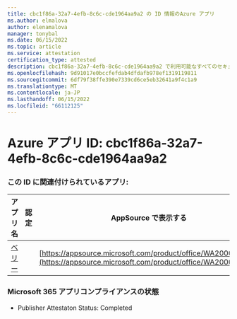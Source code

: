 ```yaml
---
title: cbc1f86a-32a7-4efb-8c6c-cde1964aa9a2 の ID 情報のAzure アプリ
ms.author: elmalova
author: elenamalova
manager: tonybal
ms.date: 06/15/2022
ms.topic: article
ms.service: attestation
certification_type: attested
description: cbc1f86a-32a7-4efb-8c6c-cde1964aa9a2 で利用可能なすべてのセキュリティとコンプライアンス情報。
ms.openlocfilehash: 9d91017e0bccfefdab4dfdafb978ef1319119811
ms.sourcegitcommit: 6df79f38ffe390e7339cd6ce5eb32641a9f4c1a9
ms.translationtype: MT
ms.contentlocale: ja-JP
ms.lasthandoff: 06/15/2022
ms.locfileid: "66112125"
---
```

# <a name="azure-app-id-cbc1f86a-32a7-4efb-8c6c-cde1964aa9a2"></a>Azure アプリ ID: cbc1f86a-32a7-4efb-8c6c-cde1964aa9a2


### <a name="apps-associated-with-this-id"></a>この ID に関連付けられているアプリ:
| **アプリ名** | **認定** | **AppSource で表示する** |
|--------------|---------------|-----------------------|
| [ベリー](../forward/WA200004138.md) |  | [https://appsource.microsoft.com/product/office/WA200004138](https://appsource.microsoft.com/product/office/WA200004138) |

### <a name="microsoft-365-app-compliance-status"></a>Microsoft 365 アプリコンプライアンスの状態
- Publisher Attestaton Status: Completed
